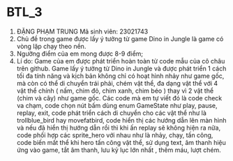 # BTL_3
1. ĐẶNG PHẠM TRUNG
   Mã sinh viên: 23021743
2. Chủ đề trong game được lấy ý tưởng từ game Dino in Jungle là game có vòng lặp chạy theo nền.
3. Ngưỡng điểm của em mong được 8-9 điểm;
4. Lí do: Game của em được phát triển hoàn toàn từ code mẫu của cô châu trên github.
          Game lấy ý tưởng từ Dino in Jungle và được phát triển 1 cách tối đa tính năng và kịch bản không chỉ có hoạt hình nhảy như game gốc, mà còn có thể di chuyển trái phải, chém vật thể, đa dạng vật thể với 4 vật thể chính ( nấm, chim đỏ, chim xanh, chim béo ) thay vì 2 vật thể (chim và cây) như game gốc. 
           Các code mà em tự viết đó là code check va chạm, code chọn nút bấm dùng enum GameState như play, pause, replay, exit, code phát triển cách di chuyển cho các vật thể như là trollblue_bird  hay movefatbird, code hiển thị các hướng dẫn lên màn hình và nếu đã hiển thị hướng dẫn rồi thì khi ấn replay sẽ không hiện ra nữa, code phối hợp các sprite_hero với nhau như là nhảy, chạy, tấn công, code biến mất thể khi hero tấn công vật thể, sử dụng text, âm thanh hiệu ứng vào game, tắt âm thanh, lưu kỷ lục lớn nhất , thêm máu, lượt chém.  
